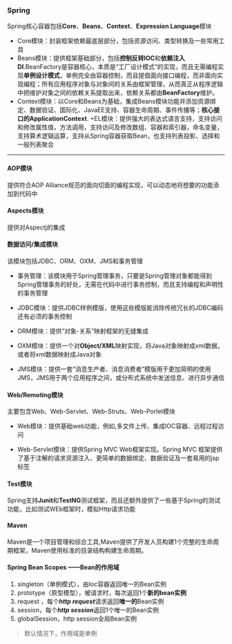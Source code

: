 ### Spring
Spring核心容器包括**Core**、**Beans**、**Context**、**Expression Language**模块
+ Core模块：封装框架依赖最底层部分，包括资源访问、类型转换及一些常用工具
+ Beans模块：提供框架基础部分，包括**控制反转IOC**和**依赖注入DI**.BeanFactory是容器核心，本质是“工厂设计模式”的实现，而且无需编程实现**单例设计模式**，单例完全由容器控制，而且提倡面向接口编程，而非面向实现编程；所有应用程序对象与对象间的关系由框架管理，从而真正从程序逻辑中把维护对象之间的依赖关系提取出来，依赖关系都由**BeanFactory**维护。
+ Context模块：以Core和Beans为基础，集成Beans模块功能并添加资源绑定、数据验证、国际化、JavaEE支持、容器生命周期、事件传播等；**核心接口的ApplicationContext**.
  +EL模块：提供强大的表达式语言支持，支持访问和修改属性值，方法调用，支持访问及修改数组、容器和索引器，命名变量，支持算术逻辑运算，支持从Spring容器获取Bean，也支持列表投影、选择和一般列表聚合


------

#### AOP模块
提供符合AOP Alliance规范的面向切面的编程实现，可以动态地将想要的功能添加到代码中

#### Aspects模块
提供对Aspectj的集成

#### 数据访问/集成模块
该模块包括JDBC、ORM、OXM、JMS和事务管理

+ 事务管理：该模块用于Spring管理事务，只要是Spring管理对象都能得到Spring管理事务的好处，无需在代码中进行事务控制，而且支持编程和声明性的事务管理

+ JDBC模块：提供JDBC样例模版，使用这些模版能消除传统冗长的JDBC编码还有必须的事务控制

+ ORM模块：提供“对象-关系”映射框架的无缝集成

+ OXM模块：提供一个对**Object/XML**映射实现，将Java对象映射成xml数据，或者将xml数据映射成Java对象

+ JMS模块：提供一套“消息生产者、消息消费者”模版用于更加简明的使用JMS，JMS用于两个应用程序之间，或分布式系统中发送信息、进行异步通信


#### Web/Remoting模块
主要包含Web、Web-Servlet、Web-Struts、Web-Porlet模块

+ Web模块：提供基础web功能，例如,多文件上传、集成IOC容器、远程过程访问

+ Web-Servlet模块：提供Spring MVC Web框架实现。Spring MVC 框架提供了基于注解的请求资源注入、更简单的数据绑定、数据验证及一套易用的jsp 标签

#### Test模块
Spring支持**Junit**和**TestNG**测试框架，而且还额外提供了一些基于Spring的测试功能，比如测试WEb框架时，模拟Http请求功能

#### Maven
Maven是一个项目管理和综合工具,Maven提供了开发人员构建1个完整的生命周期框架，Maven使用标准的目录结构构建生命周期。



#### Spring Bean Scopes ——Bean的作用域

1. singleton（单例模式），由Ioc容器返回唯一的Bean实例
2. prototype（原型模型），被请求时，每次返回1个**新的bean实例**
3. request ，每个***http request***请求返回**唯一的**Bean实例
4. session，每个***http session***返回1个唯一的Bean实例
5. globalSession，http session全局Bean实例

> 默认情况下，作用域是单例



